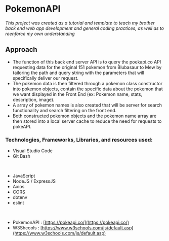# PokemonAPI

*This project was created as a tutorial and template to teach my brother back end web app development and general coding practices, as well as to reenforce my own understanding*


## Approach
- The function of this back end server API is to query the poekapi.co API requesting data for the original 151 pokemon from Blubasaur to Mew by tailoring the path and query string with the parameters that will specifically deliver our request.
- The pokemon data is then filtered through a pokemon class constructor into pokemon objects, contain the specific data about the pokemon that we want displayed in the Front End (ex: Pokemon name, stats, description, image).
- A array of pokemon names is also created that will be server for search functionality and search filtering on the front end.
- Both constructed pokemon objects and the pokemon name array are then stored into a local server cache to reduce the need for requests to pokeAPI.

#### 

### Technologies, Frameworks, Libraries, and resources used:

- Visual Studio Code
- Git Bash

<br>

- JavaScript
- NodeJS / ExpressJS 
- Axios
- CORS
- dotenv
- eslint

<br>

- PokemonAPI : [https://pokeapi.co/](https://pokeapi.co/)
- W3Shcools : [https://www.w3schools.com/js/default.asp](https://www.w3schools.com/js/default.asp)